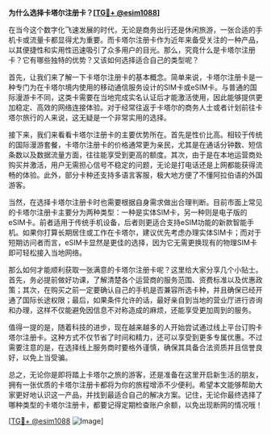 **为什么选择卡塔尔注册卡？[[TG💪+ @esim1088](https://t.me/s/esim1088)]**

在当今这个数字化飞速发展的时代，无论是商务出行还是休闲旅游，一张合适的手机卡或流量卡都显得尤为重要。而卡塔尔注册卡作为近年来备受关注的一种产品，以其便捷性和实用性迅速吸引了众多用户的目光。那么，究竟什么是卡塔尔注册卡？它有哪些独特的优势？又该如何选择适合自己的类型呢？

首先，让我们来了解一下卡塔尔注册卡的基本概念。简单来说，卡塔尔注册卡是一种专门为在卡塔尔境内使用的移动通信服务设计的SIM卡或eSIM卡。与普通的国际漫游卡不同，这类卡需要在当地完成实名认证后才能激活使用，因此能够提供更加稳定、高效的网络连接体验。对于经常往返于卡塔尔的商务人士或者计划前往卡塔尔旅行的人来说，这无疑是一个非常实用的选择。

接下来，我们来看看卡塔尔注册卡的主要优势所在。首先是性价比高。相较于传统的国际漫游套餐，卡塔尔注册卡的价格通常更为亲民，尤其是在通话分钟数、短信条数以及数据流量方面，往往能享受到更高的额度。其次，由于是在本地运营商处购买并激活，用户无需担心信号不稳定的问题，无论是打电话还是上网都能获得流畅的体验。此外，部分卡种还支持多语言客服，极大地方便了不懂阿拉伯语的外国游客。

当然，在选择卡塔尔注册卡时也需要根据自身需求做出合理判断。目前市面上常见的卡塔尔注册卡主要分为两种类型：一种是实体SIM卡，另一种则是电子版的eSIM卡。前者适用于传统手机设备，后者则更适合支持eSIM功能的新款智能手机。如果你打算长期居住或工作在卡塔尔，建议优先考虑办理实体SIM卡；而对于短期访问者而言，eSIM卡显然是更佳的选择，因为它无需更换现有的物理SIM卡即可轻松接入当地网络。

那么如何才能顺利获取一张满意的卡塔尔注册卡呢？这里给大家分享几个小贴士。首先，务必提前做好功课，了解清楚各个运营商的服务范围、资费标准以及优惠政策；其次，在购买之前一定要确认自己的手机是否兼容所选卡种，并且确保已经开通了国际长途权限；最后，如果条件允许的话，最好亲自到当地的营业厅进行咨询和办理，这样不仅能避免因信息不对称造成的麻烦，还能享受更加周到的服务。

值得一提的是，随着科技的进步，现在越来越多的人开始尝试通过线上平台订购卡塔尔注册卡。这种方式不仅节省了时间和精力，还可以享受到更多专属优惠。不过需要注意的是，在选择线上服务商时要格外谨慎，确保其具备合法资质并且信誉良好，以免上当受骗。

总之，无论你是即将踏上卡塔尔之旅的游客，还是准备在这里开启新生活的朋友，拥有一张优质的卡塔尔注册卡都将为你的旅程增添不少便利。希望本文能够帮助大家更好地认识这一产品，并找到最适合自己的解决方案。记住，无论你最终选择了哪种类型的卡塔尔注册卡，都要记得定期检查账户余额，以免出现断网的情况哦！

[[TG💪+ @esim1088](https://t.me/s/esim1088) ![Image](https://i.postimg.cc/4NQfJmqS/Snipaste-2025-05-13-00-14-12.png)]
